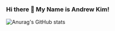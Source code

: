 ### Hi there :wave: My Name is Andrew Kim!

![Anurag's GitHub stats](https://github-readme-stats.vercel.app/api?username=anuraghazra&theme=dark&show_icons=true)
